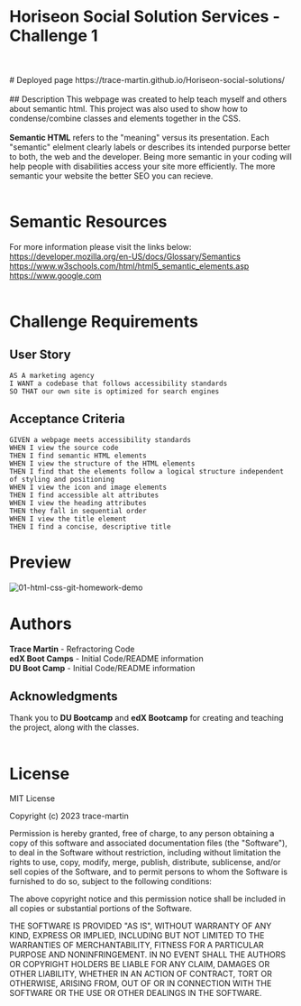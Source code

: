 <h1>Horiseon Social Solution Services - Challenge 1</h1><br><br>
# Deployed page
https://trace-martin.github.io/Horiseon-social-solutions/<br><br>
## Description
This webpage was created to help teach myself and others about semantic html. This project was also used to show how to condense/combine classes and elements together in the CSS.<br><br>
<strong>Semantic HTML</strong> refers to the "meaning" versus its presentation. Each "semantic" elelment clearly labels or describes its intended purporse better to both, the web and the developer. Being more semantic in your coding will help people with disabilities access your site more efficiently. The more semantic your website the better SEO you can recieve.<br><br>

# Semantic Resources
For more information please visit the links below: <br>
https://developer.mozilla.org/en-US/docs/Glossary/Semantics<br>
https://www.w3schools.com/html/html5_semantic_elements.asp<br>
https://www.google.com <br><br>
# Challenge Requirements
## User Story

```
AS A marketing agency
I WANT a codebase that follows accessibility standards
SO THAT our own site is optimized for search engines
```

## Acceptance Criteria

```
GIVEN a webpage meets accessibility standards
WHEN I view the source code
THEN I find semantic HTML elements
WHEN I view the structure of the HTML elements
THEN I find that the elements follow a logical structure independent of styling and positioning
WHEN I view the icon and image elements
THEN I find accessible alt attributes
WHEN I view the heading attributes
THEN they fall in sequential order
WHEN I view the title element
THEN I find a concise, descriptive title
```
# Preview<br>
![01-html-css-git-homework-demo](https://user-images.githubusercontent.com/123417800/221429961-73338bc5-6ecc-41a3-a828-7574c782571f.png)

# Authors
<strong>Trace Martin</strong> - Refractoring Code <br>
<strong>edX Boot Camps</strong> - Initial Code/README information<br>
<strong>DU Boot Camp</strong> - Initial Code/README information

## Acknowledgments
Thank you to <strong>DU Bootcamp</strong> and <strong>edX Bootcamp</strong> for creating and teaching the project, along with the classes.<br><br>

# License
MIT License

Copyright (c) 2023 trace-martin

Permission is hereby granted, free of charge, to any person obtaining a copy of this software and associated documentation files (the "Software"), to deal in the Software without restriction, including without limitation the rights to use, copy, modify, merge, publish, distribute, sublicense, and/or sell copies of the Software, and to permit persons to whom the Software is furnished to do so, subject to the following conditions:

The above copyright notice and this permission notice shall be included in all copies or substantial portions of the Software.

THE SOFTWARE IS PROVIDED "AS IS", WITHOUT WARRANTY OF ANY KIND, EXPRESS OR IMPLIED, INCLUDING BUT NOT LIMITED TO THE WARRANTIES OF MERCHANTABILITY, FITNESS FOR A PARTICULAR PURPOSE AND NONINFRINGEMENT. IN NO EVENT SHALL THE AUTHORS OR COPYRIGHT HOLDERS BE LIABLE FOR ANY CLAIM, DAMAGES OR OTHER LIABILITY, WHETHER IN AN ACTION OF CONTRACT, TORT OR OTHERWISE, ARISING FROM, OUT OF OR IN CONNECTION WITH THE SOFTWARE OR THE USE OR OTHER DEALINGS IN THE SOFTWARE.
